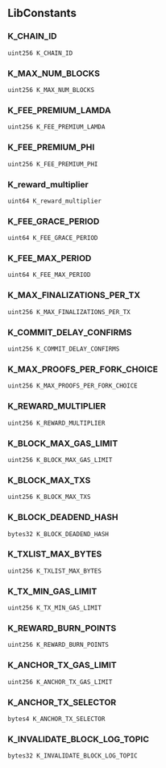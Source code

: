 ## LibConstants

### K_CHAIN_ID

```solidity
uint256 K_CHAIN_ID
```

### K_MAX_NUM_BLOCKS

```solidity
uint256 K_MAX_NUM_BLOCKS
```

### K_FEE_PREMIUM_LAMDA

```solidity
uint256 K_FEE_PREMIUM_LAMDA
```

### K_FEE_PREMIUM_PHI

```solidity
uint256 K_FEE_PREMIUM_PHI
```

### K_reward_multiplier

```solidity
uint64 K_reward_multiplier
```

### K_FEE_GRACE_PERIOD

```solidity
uint64 K_FEE_GRACE_PERIOD
```

### K_FEE_MAX_PERIOD

```solidity
uint64 K_FEE_MAX_PERIOD
```

### K_MAX_FINALIZATIONS_PER_TX

```solidity
uint256 K_MAX_FINALIZATIONS_PER_TX
```

### K_COMMIT_DELAY_CONFIRMS

```solidity
uint256 K_COMMIT_DELAY_CONFIRMS
```

### K_MAX_PROOFS_PER_FORK_CHOICE

```solidity
uint256 K_MAX_PROOFS_PER_FORK_CHOICE
```

### K_REWARD_MULTIPLIER

```solidity
uint256 K_REWARD_MULTIPLIER
```

### K_BLOCK_MAX_GAS_LIMIT

```solidity
uint256 K_BLOCK_MAX_GAS_LIMIT
```

### K_BLOCK_MAX_TXS

```solidity
uint256 K_BLOCK_MAX_TXS
```

### K_BLOCK_DEADEND_HASH

```solidity
bytes32 K_BLOCK_DEADEND_HASH
```

### K_TXLIST_MAX_BYTES

```solidity
uint256 K_TXLIST_MAX_BYTES
```

### K_TX_MIN_GAS_LIMIT

```solidity
uint256 K_TX_MIN_GAS_LIMIT
```

### K_REWARD_BURN_POINTS

```solidity
uint256 K_REWARD_BURN_POINTS
```

### K_ANCHOR_TX_GAS_LIMIT

```solidity
uint256 K_ANCHOR_TX_GAS_LIMIT
```

### K_ANCHOR_TX_SELECTOR

```solidity
bytes4 K_ANCHOR_TX_SELECTOR
```

### K_INVALIDATE_BLOCK_LOG_TOPIC

```solidity
bytes32 K_INVALIDATE_BLOCK_LOG_TOPIC
```
